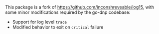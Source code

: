 This package is a fork of https://github.com/inconshreveable/log15, with some
minor modifications required by the go-dnp codebase:

 * Support for log level `trace`
 * Modified behavior to exit on `critical` failure
